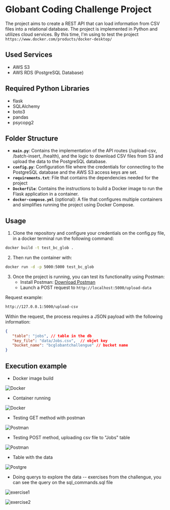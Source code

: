 # Globant Coding Challenge Project

The project aims to create a REST API that can load information from CSV files into a relational database. The project is implemented in Python and utilizes cloud services. By this time, I'm using to test the project  `https://www.docker.com/products/docker-desktop/`

## Used Services
- AWS S3
- AWS RDS (PostgreSQL Database)

## Required Python Libraries
- flask
- SQLAlchemy
- boto3
- pandas
- psycopg2

## Folder Structure
- **`main.py`**: Contains the implementation of the API routes (/upload-csv, /batch-insert, /health), and the logic to download CSV files from S3 and upload the data to the PostgreSQL database.
- **`config.py`**: Configuration file where the credentials for connecting to the PostgreSQL database and the AWS S3 access keys are set.
- **`requirements.txt`**: File that contains the dependencies needed for the project
- **`Dockerfile`**: Contains the instructions to build a Docker image to run the Flask application in a container.
- **`docker-compose.yml`** (optional): A file that configures multiple containers and simplifies running the project using Docker Compose.


## Usage

1. Clone the repository and configure your credentials on the config.py file, in a docker terminal run the following command:
```bash
docker build -t test_bc_glob .
```

2. Then run the container with:

```bash
docker run -d -p 5000:5000 test_bc_glob
```

3. Once the project is running, you can test its functionality using Postman:
   - Install Postman: [Download Postman](https://www.postman.com/downloads/)
   - Launch a POST request to `http://localhost:5000/upload-data`

Request example:
```bash
http://127.0.0.1:5000/upload-csv
```

Within the request, the process requires a JSON payload with the following information:
```json
{
   "table": "jobs", // table in the db
   "key_file": "data/Jobs.csv",  // objet key
   "bucket_name": "bcglobantchallengue" // bucket name
}
```

## Execution example

- Docker image build

![Docker](./images/image_build.jpg)

- Container running

![Docker](./images/container.jpg)

- Testing GET method with postman

![Postman](./images/get_1.jpg)

- Testing POST method, uploading csv file to "Jobs" table

![Postman](./images/post_1.jpg)

- Table with the data

![Postgre](./images/postgre1.jpg)

- Doing querys to explore the data -- exercises from the challengue, you can see the query on the sql_commands.sql file

![exercise1](./images/ex1.jpg)

![exercise2](./images/ex2.jpg)


